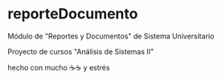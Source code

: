 # reporteDocumento
Módulo de "Reportes y Documentos" de Sistema Universitario

Proyecto de cursos "Análisis de Sistemas II"

hecho con mucho ☕☕ y estrés
